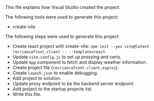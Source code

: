 This file explains how Visual Studio created the project.

The following tools were used to generate this project:
- create-vite

The following steps were used to generate this project:
- Create react project with create-vite: `npm init --yes vite@latest recriancafront.client -- --template=react`.
- Update `vite.config.js` to set up proxying and certs.
- Update `App` component to fetch and display weather information.
- Create project file (`recriancafront.client.esproj`).
- Create `launch.json` to enable debugging.
- Add project to solution.
- Update proxy endpoint to be the backend server endpoint.
- Add project to the startup projects list.
- Write this file.
